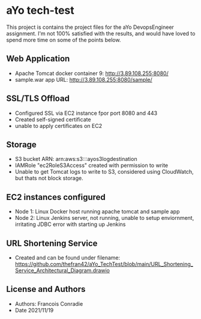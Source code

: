 # aYo tech-test
This project is contains the project files for the aYo DevopsEngineer assignment. I'm not 100% satisfied with the results, and would have loved to spend more time on some of the points below.


## Web Application
- Apache Tomcat docker container 9: http://3.89.108.255:8080/
- sample.war app URL: http://3.89.108.255:8080/sample/

## SSL/TLS Offload
- Configured SSL via EC2 instance fpor port 8080 and 443
- Created self-signed certificate
- unable to apply certificates on EC2

## Storage
- S3 bucket ARN: arn:aws:s3:::ayos3logdestination
- IAMRole "ec2RoleS3Access" created with permission to write
- Unable to get Tomcat logs to write to S3, considered using CloudWatch, but thats not block storage.

## EC2 instances configured
- Node 1: Linux Docker host running apache tomcat and sample app
- Node 2: Linux Jenkins server, not running, unable to setup enviornment, irritating JDBC error with starting up Jenkins

## URL Shortening Service
- Created and can be found under filename: https://github.com/thefran42/aYo_TechTest/blob/main/URL_Shortening_Service_Architectural_Diagram.drawio

## License and Authors
- Authors: Francois Conradie
- Date 2021/11/19
